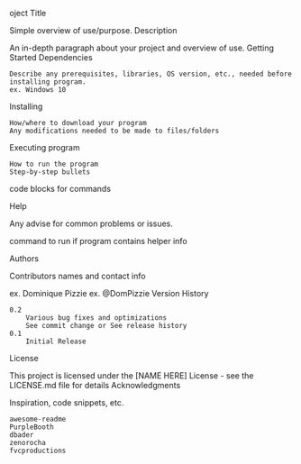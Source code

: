 oject Title

Simple overview of use/purpose.
Description

An in-depth paragraph about your project and overview of use.
Getting Started
Dependencies

    Describe any prerequisites, libraries, OS version, etc., needed before installing program.
    ex. Windows 10

Installing

    How/where to download your program
    Any modifications needed to be made to files/folders

Executing program

    How to run the program
    Step-by-step bullets

code blocks for commands

Help

Any advise for common problems or issues.

command to run if program contains helper info

Authors

Contributors names and contact info

ex. Dominique Pizzie
ex. @DomPizzie
Version History

    0.2
        Various bug fixes and optimizations
        See commit change or See release history
    0.1
        Initial Release

License

This project is licensed under the [NAME HERE] License - see the LICENSE.md file for details
Acknowledgments

Inspiration, code snippets, etc.

    awesome-readme
    PurpleBooth
    dbader
    zenorocha
    fvcproductions
